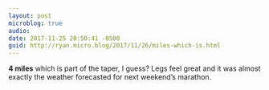 ```yaml
---
layout: post
microblog: true
audio: 
date: 2017-11-25 20:50:41 -0500
guid: http://ryan.micro.blog/2017/11/26/miles-which-is.html
---
```

**4 miles** which is part of the taper, I guess? Legs feel great and it was almost exactly the weather forecasted for next weekend’s marathon. 
